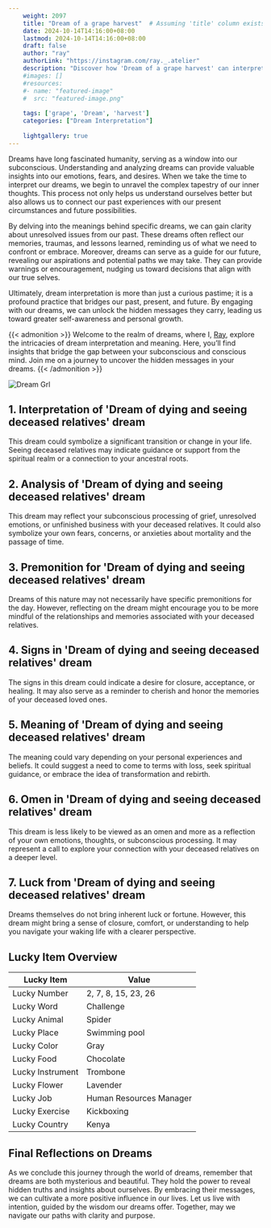 ```yaml
---
    weight: 2097
    title: "Dream of a grape harvest"  # Assuming 'title' column exists
    date: 2024-10-14T14:16:00+08:00
    lastmod: 2024-10-14T14:16:00+08:00
    draft: false
    author: "ray"
    authorLink: "https://instagram.com/ray._.atelier"
    description: "Discover how 'Dream of a grape harvest' can interpret your future and uncover its significant meanings in your life."
    #images: []
    #resources:
    #- name: "featured-image"
    #  src: "featured-image.png"
    
    tags: ['grape', 'Dream', 'harvest']
    categories: ["Dream Interpretation"]
    
    lightgallery: true
---
```

    
Dreams have long fascinated humanity, serving as a window into our subconscious. Understanding and analyzing dreams can provide valuable insights into our emotions, fears, and desires. When we take the time to interpret our dreams, we begin to unravel the complex tapestry of our inner thoughts. This process not only helps us understand ourselves better but also allows us to connect our past experiences with our present circumstances and future possibilities.

By delving into the meanings behind specific dreams, we can gain clarity about unresolved issues from our past. These dreams often reflect our memories, traumas, and lessons learned, reminding us of what we need to confront or embrace. Moreover, dreams can serve as a guide for our future, revealing our aspirations and potential paths we may take. They can provide warnings or encouragement, nudging us toward decisions that align with our true selves.

Ultimately, dream interpretation is more than just a curious pastime; it is a profound practice that bridges our past, present, and future. By engaging with our dreams, we can unlock the hidden messages they carry, leading us toward greater self-awareness and personal growth.

{{< admonition >}}
Welcome to the realm of dreams, where I, [Ray](https://instagram.com/ray._.atelier), explore the intricacies of dream interpretation and meaning. Here, you’ll find insights that bridge the gap between your subconscious and conscious mind. Join me on a journey to uncover the hidden messages in your dreams.
{{< /admonition >}}

![Dream Grl](https://cdn.pixabay.com/photo/2017/11/02/03/35/gothic-2910057_1280.jpg "Dream Grl")

## 1. Interpretation of 'Dream of dying and seeing deceased relatives' dream

This dream could symbolize a significant transition or change in your life. Seeing deceased relatives may indicate guidance or support from the spiritual realm or a connection to your ancestral roots.

## 2. Analysis of 'Dream of dying and seeing deceased relatives' dream

This dream may reflect your subconscious processing of grief, unresolved emotions, or unfinished business with your deceased relatives. It could also symbolize your own fears, concerns, or anxieties about mortality and the passage of time.

## 3. Premonition for 'Dream of dying and seeing deceased relatives' dream

Dreams of this nature may not necessarily have specific premonitions for the day. However, reflecting on the dream might encourage you to be more mindful of the relationships and memories associated with your deceased relatives.

## 4. Signs in 'Dream of dying and seeing deceased relatives' dream

The signs in this dream could indicate a desire for closure, acceptance, or healing. It may also serve as a reminder to cherish and honor the memories of your deceased loved ones.

## 5. Meaning of 'Dream of dying and seeing deceased relatives' dream

The meaning could vary depending on your personal experiences and beliefs. It could suggest a need to come to terms with loss, seek spiritual guidance, or embrace the idea of transformation and rebirth.

## 6. Omen in 'Dream of dying and seeing deceased relatives' dream

This dream is less likely to be viewed as an omen and more as a reflection of your own emotions, thoughts, or subconscious processing. It may represent a call to explore your connection with your deceased relatives on a deeper level.

## 7. Luck from 'Dream of dying and seeing deceased relatives' dream

Dreams themselves do not bring inherent luck or fortune. However, this dream might bring a sense of closure, comfort, or understanding to help you navigate your waking life with a clearer perspective.

## Lucky Item Overview
| Lucky Item          | Value              |
|---------------|--------------------|
| Lucky Number        | 2, 7, 8, 15, 23, 26  |
| Lucky Word          | Challenge |
| Lucky Animal        | Spider |
| Lucky Place         | Swimming pool     |
| Lucky Color         | Gray     |
| Lucky Food          | Chocolate      |
| Lucky Instrument    | Trombone |
| Lucky Flower        | Lavender    |
| Lucky Job           | Human Resources Manager       |
| Lucky Exercise      | Kickboxing  |
| Lucky Country       | Kenya    |


##  Final Reflections on Dreams

As we conclude this journey through the world of dreams, remember that dreams are both mysterious and beautiful. They hold the power to reveal hidden truths and insights about ourselves. By embracing their messages, we can cultivate a more positive influence in our lives. Let us live with intention, guided by the wisdom our dreams offer. Together, may we navigate our paths with clarity and purpose.
